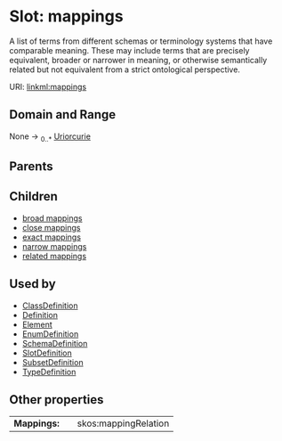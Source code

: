 
# Slot: mappings


A list of terms from different schemas or terminology systems that have comparable meaning. These may include terms that are precisely equivalent, broader or narrower in meaning, or otherwise semantically related but not equivalent from a strict ontological perspective.

URI: [linkml:mappings](https://w3id.org/linkml/mappings)


## Domain and Range

None &#8594;  <sub>0..*</sub> [Uriorcurie](Uriorcurie.md)

## Parents


## Children

 *  [broad mappings](broad_mappings.md)
 *  [close mappings](close_mappings.md)
 *  [exact mappings](exact_mappings.md)
 *  [narrow mappings](narrow_mappings.md)
 *  [related mappings](related_mappings.md)

## Used by

 * [ClassDefinition](ClassDefinition.md)
 * [Definition](Definition.md)
 * [Element](Element.md)
 * [EnumDefinition](EnumDefinition.md)
 * [SchemaDefinition](SchemaDefinition.md)
 * [SlotDefinition](SlotDefinition.md)
 * [SubsetDefinition](SubsetDefinition.md)
 * [TypeDefinition](TypeDefinition.md)

## Other properties

|  |  |  |
| --- | --- | --- |
| **Mappings:** | | skos:mappingRelation |

